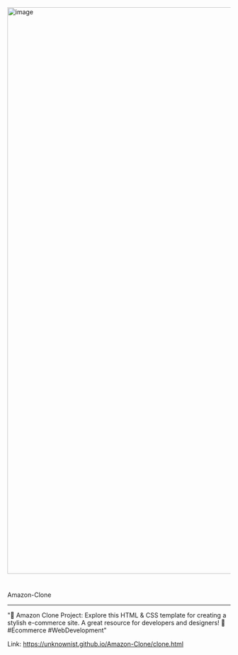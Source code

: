 <img width="1280" alt="image" src="https://github.com/user-attachments/assets/2781ce60-8746-4541-8876-51efade1ffec">
 <h1></h1>Amazon-Clone</h1>
 <hr>
"🛒 Amazon Clone Project: Explore this HTML &amp; CSS template for creating a stylish e-commerce site. A great resource for developers and designers! 🚀 #Ecommerce #WebDevelopment"


Link:<href> https://unknownist.github.io/Amazon-Clone/clone.html</href>
